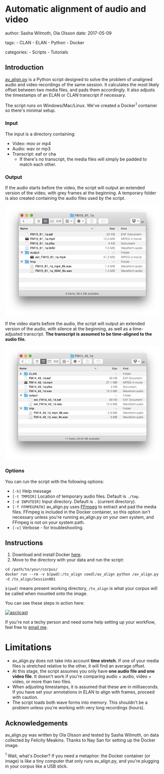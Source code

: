 # Automatic alignment of audio and video

author: Sasha Wilmoth, Ola Olsson
date: 2017-05-09

tags:
    - CLAN
    - ELAN
    - Python
    - Docker

categories:
    - Scripts
    - Tutorials

## Introduction

[av_align.py](av_align.py) is a Python script designed to solve the problem of unaligned audio and video recordings of the same session. It calculates the most likely offset between two media files, and pads them accordingly. It also adjusts the timestamps of an ELAN or CLAN transcript if necessary.

The script runs on Windows/Mac/Linux. We've created a Docker<sup>1</sup> container so there's minimal setup.

### Input

The input is a directory containing:

* Video: mov or mp4
* Audio: wav or mp3
* Transcript: eaf or cha
   * If there's no transcript, the media files will simply be padded to match each other.

### Output
If the audio starts before the video, the script will output an extended version of the video, with grey frames at the beginning. A temporary folder is also created containing the audio files used by the script.

![Example of script output - extended video](output-1.png)

If the video starts before the audio, the script will output an extended version of the audio, with silence at the beginning, as well as a time-adjusted transcript. **The transcript is assumed to be time-aligned to the audio file.**

![Example of script output - extended audio](output-2.png)

### Options

You can run the script with the following options:

* `[-h]` Help message
* `[-t TMPDIR]` Location of temporary audio files. Default is `./tmp`.
* `[-d INPUTDIR]` Input directory. Default is `.` (current directory).
* `[-f FFMPEGPATH]` av_align.py uses [FFmpeg](https://ffmpeg.org/) to extract and pad the media files. FFmpeg is included in the Docker container, so this option isn't necessary unless you're running av_align.py on your own system, and FFmpeg is not on your system path.
* `[-v]` Verbose - for troubleshooting.

## Instructions
1. Download and install Docker [here](http://docker.com/).
2. Move to the directory with your data and run the script:
```
cd /path/to/your/corpus/
docker run --rm -v $(pwd):/to_align coedl/av_align python /av_align.py -d /to_align/Session001
```

`$(pwd)` means present working directory, `/to_align` is what your corpus will be called when mounted onto the image.

You can see these steps in action here:

[![asciicast](https://asciinema.org/a/2zlbj2jpk3bfvvvbgkgihigul.png)](https://asciinema.org/a/2zlbj2jpk3bfvvvbgkgihigul)

If you're not a techy person and need some help setting up your workflow, feel free to [email me](mailto:swilmoth@appen.com).

# Limitations

* av_align.py does not take into account **time stretch**. If one of your media files is stretched relative to the other, it will find an average offset.
* At this stage, the script assumes you only have **one audio file and one video file**. It doesn't work if you're comparing audio + audio, video + video, or more than two files.
* When adjusting timestamps, it is assumed that these are in milliseconds. If you have set your annotations in ELAN to align with frames, proceed with caution.
* The script loads both wave forms into memory. This shouldn't be a problem unless you're working with very long recordings (hours).

## Acknowledgements
av_align.py was written by Ola Olsson and tested by Sasha Wilmoth, on data collected by Felicity Meakins. Thanks to Nay San for setting up the Docker image.


<sup>1</sup> Wait, what's Docker? If you need a metaphor: the Docker container (or image) is like a tiny computer that only runs av_align.py, and you're plugging in your corpus like a USB stick. 

